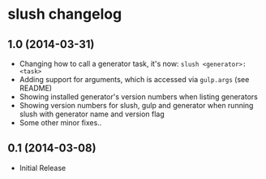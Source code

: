 # slush changelog

## 1.0 (2014-03-31)

- Changing how to call a generator task, it's now: `slush <generator>:<task>`
- Adding support for arguments, which is accessed via `gulp.args` (see README)
- Showing installed generator's version numbers when listing generators
- Showing version numbers for slush, gulp and generator when running slush with generator name and version flag
- Some other minor fixes..

## 0.1 (2014-03-08)

- Initial Release

